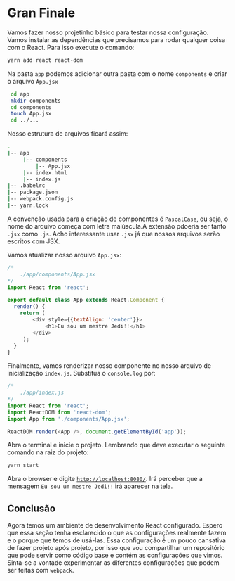 # Gran Finale
Vamos fazer nosso projetinho básico para testar nossa configuração. Vamos instalar as dependências que precisamos para rodar qualquer coisa com o React. Para isso execute o comando:

```bash
yarn add react react-dom
```

Na pasta `app` podemos adicionar outra pasta com o nome `components` e criar o arquivo `App.jsx`

```bash
 cd app
 mkdir components
 cd components
 touch App.jsx
 cd ../...
```

Nosso estrutura de arquivos ficará assim:

```bash
.
|-- app
     |-- components
         |-- App.jsx
     |-- index.html
     |-- index.js
|-- .babelrc
|-- package.json
|-- webpack.config.js
|-- yarn.lock
```

A convenção usada para a criação de componentes é `PascalCase`, ou seja, o nome do arquivo começa com letra maiúscula.A extensão pdoeria ser tanto `.jsx` como `.js`. Acho interessante usar `.jsx` já que nossos arquivos serão escritos com JSX.

Vamos atualizar nosso arquivo `App.jsx`:

```javascript
/*
    ./app/components/App.jsx
*/
import React from 'react';

export default class App extends React.Component {
  render() {
    return (
        <div style={{textAlign: 'center'}}>
            <h1>Eu sou um mestre Jedi!!</h1>
        </div>
     );
  }
}
```

Finalmente, vamos renderizar nosso componente no nosso arquivo de inicialização `index.js`. Substitua o `console.log` por:

```javascript
/*
    ./app/index.js
*/
import React from 'react';
import ReactDOM from 'react-dom';
import App from './components/App.jsx';

ReactDOM.render(<App />, document.getElementById('app'));
```

Abra o terminal e inicie o projeto. Lembrando que deve executar o seguinte comando na raiz do projeto:

```bash
yarn start
```

Abra o browser e digite [`http://localhost:8080/`](`http://localhost:8080/`). Irá perceber que a mensagem `Eu sou um mestre Jedi!!` irá aparecer na tela.

## Conclusão
Agora temos um ambiente de desenvolvimento React configurado. Espero que essa seção tenha esclarecido o que as configurações realmente fazem e o porque que temos de usá-las. Essa configuração é um pouco cansativa de fazer projeto após projeto, por isso que vou compartilhar um repositório que pode servir como código base e contém as configurações que vimos. Sinta-se a vontade experimentar as diferentes configurações que podem ser feitas com `webpack`.


